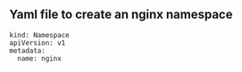 ## Yaml file to create an nginx namespace
```
kind: Namespace
apiVersion: v1
metadata:
  name: nginx
 ```
